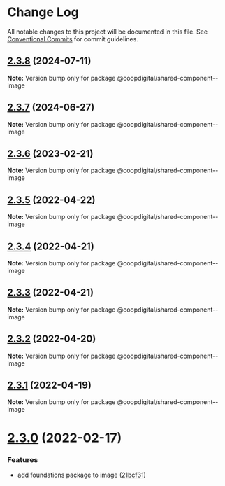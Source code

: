 # Change Log

All notable changes to this project will be documented in this file.
See [Conventional Commits](https://conventionalcommits.org) for commit guidelines.

## [2.3.8](https://github.com/coopdigital/coop-frontend/compare/@coopdigital/shared-component--image@2.3.7...@coopdigital/shared-component--image@2.3.8) (2024-07-11)

**Note:** Version bump only for package @coopdigital/shared-component--image





## [2.3.7](https://github.com/coopdigital/coop-frontend/compare/@coopdigital/shared-component--image@2.3.6...@coopdigital/shared-component--image@2.3.7) (2024-06-27)

**Note:** Version bump only for package @coopdigital/shared-component--image





## [2.3.6](https://github.com/coopdigital/coop-frontend/compare/@coopdigital/shared-component--image@2.3.5...@coopdigital/shared-component--image@2.3.6) (2023-02-21)

**Note:** Version bump only for package @coopdigital/shared-component--image





## [2.3.5](https://github.com/coopdigital/coop-frontend/compare/@coopdigital/shared-component--image@2.3.4...@coopdigital/shared-component--image@2.3.5) (2022-04-22)

**Note:** Version bump only for package @coopdigital/shared-component--image





## [2.3.4](https://github.com/coopdigital/coop-frontend/compare/@coopdigital/shared-component--image@2.3.3...@coopdigital/shared-component--image@2.3.4) (2022-04-21)

**Note:** Version bump only for package @coopdigital/shared-component--image





## [2.3.3](https://github.com/coopdigital/coop-frontend/compare/@coopdigital/shared-component--image@2.3.2...@coopdigital/shared-component--image@2.3.3) (2022-04-21)

**Note:** Version bump only for package @coopdigital/shared-component--image





## [2.3.2](https://github.com/coopdigital/coop-frontend/compare/@coopdigital/shared-component--image@2.3.1...@coopdigital/shared-component--image@2.3.2) (2022-04-20)

**Note:** Version bump only for package @coopdigital/shared-component--image





## [2.3.1](https://github.com/coopdigital/coop-frontend/compare/@coopdigital/shared-component--image@2.3.0...@coopdigital/shared-component--image@2.3.1) (2022-04-19)

**Note:** Version bump only for package @coopdigital/shared-component--image





# [2.3.0](https://github.com/coopdigital/coop-frontend/compare/@coopdigital/shared-component--image@2.2.9...@coopdigital/shared-component--image@2.3.0) (2022-02-17)


### Features

* add foundations package to image ([21bcf31](https://github.com/coopdigital/coop-frontend/commit/21bcf31e3bb0e154e7601c374658b4378fb0997e))
